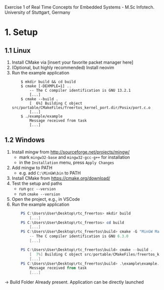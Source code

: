 Exercise 1 of Real Time Concepts for Embedded Systems - M.Sc Infotech. University of Stuttgart, Germany

# 1. Setup
## 1.1 Linux
1. Install CMake via [insert your favorite packet manager here]
2. (Optional, but highly recommended) Install neovim
3. Run the example application
    ``` console
        $ mkdir build && cd build
        $ cmake [-DEXMPLE=1] ..
            -- The C compiler identification is GNU 13.2.1
            [...]
        $ cmake --build .
            [  6%] Building C object src/portable/CMakeFiles/freertos_kernel_port.dir/Posix/port.c.o
            [...]
        $ ./example/example 
            Message received from task
            [...]
    ```

## 1.2 Windows
1. Install mingw from http://sourceforge.net/projects/mingw/ 
    - mark `mingw32-base` and `mingw32-gcc-g++` for installation
    - in the `Installation` menu, press `Apply Changes`
2. Add mingw to PATH
    - e.g. add `C:\MinGW\bin` to PATH
3. Install CMake from https://cmake.org/download/
4. Test the setup and paths
    - run `gcc --version`
    - run `cmake --version`
5. Open the project, e.g., in VSCode
6. Run the example application
    ``` powershell
        PS C:\Users\User\Desktop\rtc_freertos> mkdir build
            [...]
        PS C:\Users\User\Desktop\rtc_freertos> cd build
            [...]
        PS C:\Users\User\Desktop\rtc_freertos\build> cmake -G "MinGW Makefiles" [-DEXMPLE=1] ..
            -- The C compiler identification is GNU 6.3.0
            [...]

        PS C:\Users\User\Desktop\rtc_freertos\build> cmake --build .
            [  7%] Building C object src/portable/CMakeFiles/freertos_kernel_port.dir/MSVC-MingW/port.c.obj
            [...]
        PS C:\Users\User\Desktop\rtc_freertos\build> .\example\example.exe
            Message received from task
            [...]
    ```
-> Build Folder Already present. Application can be directly launched
